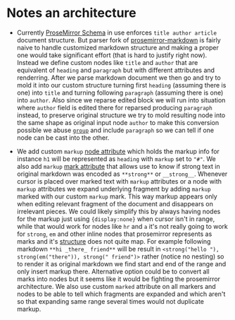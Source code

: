 # Notes an architecture

* Currently [ProseMirror Schema][] in use enforces `title author article` document structure. But parser fork of [prosemirror-markdown][] is fairly naive to handle customized markdown structure and making a proper one would take significant effort (that is hard to justify right now). Instead we define custom nodes like `title` and `author` that are equivalent of `heading` and `paragraph` but with different attributes and renderring. After we parse markdown document we then go and try to mold it into our custom structure turning first `heading` (assuming there is one) into `title` and turning following `paragraph` (assuming there is one) into `author`. Also since we reparse edited block we will run into situation where `author` field is edited there for reparsed producing `paragraph` instead, to preserve original structure we try to mold resulting node into the same shape as original input node `author` to make this conversion possible we abuse [`group`][nodespec group] and include `paragraph` so we can tell if one node can be cast into the other.

* We add custom `markup` [node attribute][nodespec attrs] which holds the markup info for instance `h1` will be represented as `heading` with `markup` set to `"#"`. We also add `markup` [mark attribute][markspec attrs] that allows use to know if strong text in original markdown was encoded as `**strong**` or `__strong__`. Whenever cursor is placed over marked text with `markup` attributes or a node with `markup` attributes we expand underlying fragment by adding `markup` marked with our custom `markup` mark. This way markup appears only when editing relevant fragment of the document and disappears on irrelevant pieces. We could likely simplify this by always having nodes for the markup just using `{display:none}` when cursor isn't in range, while that would work for nodes like `hr` and `a` it's not really going to work for `strong`, `em` and other inline nodes that prosemirror represents as marks and it's [structure][doc structure] does not quite map. For example following markdown `**hi _there_ friend**` will be result in `<strong("hello "), strong(em("there")), strong(" friend")>` rather (notice no nesting) so to render it as original markdown we find start and end of the range and only insert markup there. Alternative option could be to convert all marks into nodes but it seems like it would be fighting the prosemirror architecture. We also use custom `marked` attribute on all markers and nodes to be able to tell which fragments are expanded and which aren't so that expanding same range several times would not duplicate markup.

[prosemirror schema]: http://prosemirror.net/docs/guide/#schema
[prosemirror-markdown]: https://github.com/ProseMirror/prosemirror-markdown
[nodespec group]: http://prosemirror.net/docs/ref/#model.NodeSpec.group
[nodespec attrs]: http://prosemirror.net/docs/ref/#model.NodeSpec.attrs
[markspec attrs]: http://prosemirror.net/docs/ref/#model.MarkSpec.attrs
[doc structure]: http://prosemirror.net/docs/guide/#doc.structure
